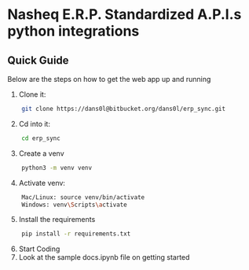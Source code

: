# Nasheq E.R.P. Standardized A.P.I.s python integrations

## Quick Guide
Below are the steps on how to get the web app up and running

1.	Clone it:
```bash
    git clone https://dans0l@bitbucket.org/dans0l/erp_sync.git
```
2.	Cd into it:
```bash
    cd erp_sync
```
3.	Create a venv
```bash
    python3 -m venv venv
```
4.	Activate venv:
```bash
    Mac/Linux: source venv/bin/activate
    Windows: venv\Scripts\activate
```
5.	Install the requirements
```bash
    pip install -r requirements.txt
```
6.	Start Coding
7.	Look at the sample docs.ipynb file on getting started